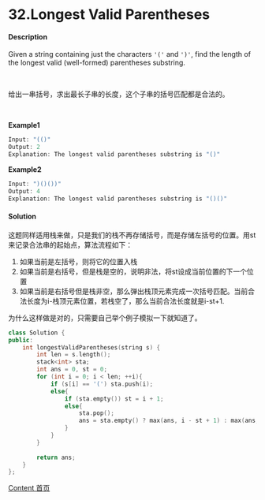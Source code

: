 # 32.Longest Valid Parentheses

#### Description

Given a string containing just the characters `'('` and `')'`, find the length of the longest valid (well-formed) parentheses substring.

<br>

给出一串括号，求出最长子串的长度，这个子串的括号匹配都是合法的。

<br>

**Example1**


```c++
Input: "(()"
Output: 2
Explanation: The longest valid parentheses substring is "()"
```

**Example2**

```c++
Input: ")()())"
Output: 4
Explanation: The longest valid parentheses substring is "()()"
```



#### Solution

这题同样适用栈来做，只是我们的栈不再存储括号，而是存储左括号的位置。用st来记录合法串的起始点，算法流程如下：

1. 如果当前是左括号，则将它的位置入栈
2. 如果当前是右括号，但是栈是空的，说明非法，将st设成当前位置的下一个位置
3. 如果当前是右括号但是栈非空，那么弹出栈顶元素完成一次括号匹配。当前合法长度为i-栈顶元素位置，若栈空了，那么当前合法长度就是i-st+1.

为什么这样做是对的，只需要自己举个例子模拟一下就知道了。

```c++
class Solution {
public:
    int longestValidParentheses(string s) {
        int len = s.length();
        stack<int> sta;
        int ans = 0, st = 0;
        for (int i = 0; i < len; ++i){
            if (s[i] == '(') sta.push(i);
            else{
                if (sta.empty()) st = i + 1;
                else{
                    sta.pop();
                    ans = sta.empty() ? max(ans, i - st + 1) : max(ans, i - sta.top());
                }
            }
        }
        
        return ans;
    }
};
```



[Content   首页](../README.md)

